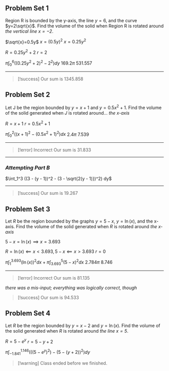 ## Problem Set 1

Region R is bounded by the y-axis, the line $y=6$, and the curve $y=2\sqrt{x}$. Find the volume of the solid when Region R is rotated around *the vertical line $x=-2$*.

$\sqrt{x}=0.5y$
$x=(0.5y)^2$
$x=0.25y^2$

$R = 0.25y^2 + 2$
$r = 2$

$\pi \int_0^6 ((0.25y^2 + 2)^2 - 2^2) dy$
$169.2\pi$
$531.557$

---
> [!success]
> Our sum is $1345.858$


## Problem Set 2

Let J be the region bounded by $y = x + 1$ and $y = 0.5x^2 + 1$. Find the volume of the solid generated when $J$ is rotated around... *the x-axis*

$R = x + 1$
$r = 0.5x^2 + 1$

$\pi \int_0^2 ((x + 1)^2 - (0.5x^2 + 1)^2) dx$
$2.4\pi$
$7.539$

---
> [!error] Incorrect
> Our sum is 31.833
---
### *Attempting Part B*

$\int_1^3 ((3 - (y - 1))^2 - (3 - \sqrt{2(y - 1)})^2) dy$

---
> [!success]
> Our sum is 19.267

## Problem Set 3

Let $R$ be the region bounded by the graphs $y = 5-x$, $y = \ln(x)$, and the x-axis. Find the volume of the solid generated when $R$ is rotated around *the x-axis*

$5 - x = \ln(x) \implies x = 3.693$

$R = \ln(x) \impliedby x < 3.693, 5 - x \impliedby x > 3.693$
$r = 0$

$\pi\int_1^{3.693} (\ln(x))^2 dx + \pi\int_{3.693}^5 (5 - x)^2 dx$
$2.784\pi$
$8.746$

---
> [!error] Incorrect
> Our sum is $81.135$

*there was a mis-input; everything was logically correct, though*

> [!success]
> Our sum is $94.533$

## Problem Set 4

Let $R$ be the region bounded by $y = x - 2$ and $y = \ln(x)$. Find the volume of the solid generated when $R$ is rotated around *the line $x = 5$*.

$R = 5 - e^y$
$r = 5 - y + 2$

$\pi \int_{-1.841}^{1.146} (((5 - e^y)^2) - (5 - (y + 2))^2) dy$


> [!warning] Class ended before we finished.